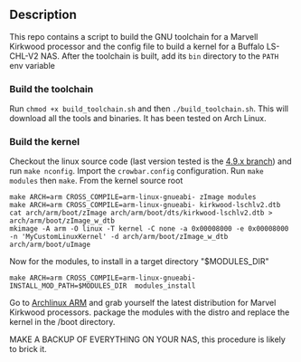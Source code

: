 ## Description
This repo contains a script to build the GNU toolchain for a Marvell Kirkwood 
processor and the config file to build a kernel for a Buffalo LS-CHL-V2 NAS.
After the toolchain is built, add its `bin` directory to the `PATH` env variable

### Build the toolchain
Run `chmod +x build_toolchain.sh` and then `./build_toolchain.sh`. 
This will download all the tools and binaries. It has been tested on Arch Linux.

### Build the kernel
Checkout the linux source code (last version tested is the [4.9.x branch](https://cdn.kernel.org/pub/linux/kernel/v4.x/linux-4.19.155.tar.xz))
and run `make nconfig`. Import the `crowbar.config` configuration.
Run `make modules` then `make`.
From the kernel source root

```
make ARCH=arm CROSS_COMPILE=arm-linux-gnueabi- zImage modules
make ARCH=arm CROSS_COMPILE=arm-linux-gnueabi- kirkwood-lschlv2.dtb
cat arch/arm/boot/zImage arch/arm/boot/dts/kirkwood-lschlv2.dtb > arch/arm/boot/zImage_w_dtb
mkimage -A arm -O linux -T kernel -C none -a 0x00008000 -e 0x00008000 -n 'MyCustomLinuxKernel' -d arch/arm/boot/zImage_w_dtb arch/arm/boot/uImage
```


Now for the modules, to install in a target directory "$MODULES_DIR"
```
make ARCH=arm CROSS_COMPILE=arm-linux-gnueabi- INSTALL_MOD_PATH=$MODULES_DIR  modules_install
```

Go to [Archlinux ARM](https://archlinuxarm.org/) and grab yourself the latest distribution for Marvel Kirkwood processors.
package the modules with the distro and replace the kernel in the /boot directory.

MAKE A BACKUP OF EVERYTHING ON YOUR NAS, this procedure is likely to brick it.
